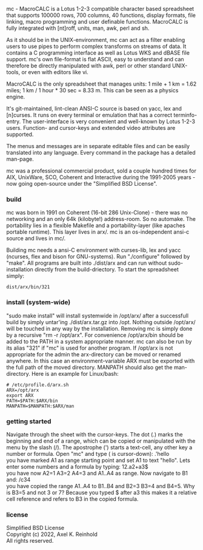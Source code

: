 mc - MacroCALC is a Lotus 1-2-3 compatible character based spreadsheet that
supports 100000 rows, 700 columns, 40 functions, display formats, file
linking, macro programming and user definable functions. MacroCALC is fully
integrated with [nt]roff, units, man, awk, perl and sh.

As it should be in the UNIX-environment, mc can act as a filter enabling users
to use pipes to perform complex transforms on streams of data. It contains a
C programming interface as well as Lotus WKS and dBASE file support. mc's own
file-format is flat ASCII, easy to understand and can therefore be directly
manipulated with awk, perl or other standard UNIX-tools, or even with editors
like vi.

MacroCALC is the only spreadsheet that manages units: 1 mile + 1 km = 1.62 miles;
1 km / 1 hour * 30 sec = 8.33 m. This can be seen as a physics engine.

It's git-maintained, lint-clean ANSI-C source is based on yacc, lex and
[n]curses. It runs on every terminal or emulation that has a correct
terminfo-entry. The user-interface is very convenient and well-known by Lotus
1-2-3 users. Function- and cursor-keys and extended video attributes are
supported.

The menus and messages are in separate editable files and can be easily
translated into any language. Every command in the package has a detailed
man-page.

mc was a professional commercial product, sold a couple hundred times for AIX,
UnixWare, SCO, Coherent and Interactive during the 1991-2005 years - now going
open-source under the "Simplified BSD License".

### build

mc was born in 1991 on Coherent (16-bit 286 Unix-Clone) - there was no
networking and an only 64k (kilobyte!) address-room. So no automake. The
portability lies in a flexible Makefile and a portability-layer (like apaches
portable runtime). This layer lives in arx/. mc is an os-independent ansi-c
source and lives in mc/.

Building mc needs a ansi-C environment with curses-lib, lex and yacc (ncurses,
flex and bison for GNU-systems). Run "./configure" followed by "make". All
programs are built into ./dist/arx and can run without sudo-installation
directly from the build-driectory. To start the spreadsheet simply:

    dist/arx/bin/321

### install (system-wide)

"sudo make install" will install systemwide in /opt/arx/ after a successfull
build by simply untar'ing ./dist/arx.tar.gz into /opt. Nothing outside
/opt/arx/ will be touched in any way by the installation. Removing mc is
simply done by a recursive "rm -r /opt/arx". For convenience /opt/arx/bin
should be added to the PATH in a system appropriate manner. mc can also be
run by its alias "321" if "mc" is used for another program. If /opt/arx is
not appropriate for the admin the arx-directory can be moved or renamed
anywhere. In this case an environment-variable ARX must be exported with
the full path of the moved directory. MANPATH should also get the
man-directory. Here is an example for Linux/bash:

    # /etc/profile.d/arx.sh
    ARX=/opt/arx
    export ARX
    PATH=$PATH:$ARX/bin
    MANPATH=$MANPATH:$ARX/man

### getting started

Navigate through the sheet with the cursor-keys. The dot (.) marks the
beginning and end of a range, which can be copied or manipulated with the
menu by the slash (/). The apostrophe (') starts a text-cell, any other
key a number or formula. Open "mc" and type (<dn> is cursor-down):
    .'hello<dn>  
you have marked A1 as range starting point and set A1 to text "hello".
Lets enter some numbers and a formula by typing:
    1<dn>2<dn>.a2+a3$<dn>  
you have now A2=1 A3=2 A4=3 and A1..A4 as range. Now navigate to B1 and:
    /c<dn>3<dn>4<dn>  
you have copied the range A1..A4 to B1..B4 and B2=3 B3=4 and B4=5.
Why is B3=5 and not 3 or 7? Because you typed $ after a3 this makes it
a relative cell reference and refers to B3 in the copied formula.

### license

Simplified BSD License  
Copyright (c) 2022, Axel K. Reinhold  
All rights reserved.  
